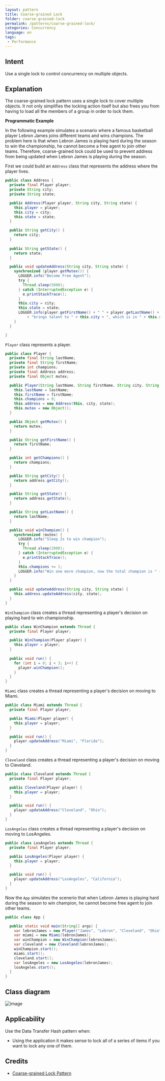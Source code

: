 ```yaml
---
layout: pattern
title: Coarse-grained Lock
folder: coarse-grained-lock
permalink: /patterns/coarse-grained-lock/
categories: Concurrency
language: en
tags:
 - Performance
---
```


## Intent

Use a single lock to control concurrency on multiple objects.

## Explanation

The coarse-grained lock pattern uses a single lock to cover multiple objects. It not only simplifies the locking action itself but also frees you from having to load all the members of a group in order to lock them.

**Programmatic Example**

In the following example simulates a scenario where a famous basketball
player Lebron James joins different teams and wins champions. The problem here is that
when Lebron James is playing hard during the season to win the championship, he cannot
become a free agent to join other teams. Therefore, coarse-grained lock could be used
to prevent address from being updated when Lebron James is playing during the season.

First we could build an `Address` class that represents the address where the player lives.
```java
public class Address {
  private final Player player;
  private String city;
  private String state;

  public Address(Player player, String city, String state) {
    this.player = player;
    this.city = city;
    this.state = state;
  }

  public String getCity() {
    return city;
  }
  
  public String getState() {
    return state;
  }

  public void updateAddress(String city, String state) {
    synchronized (player.getMutex()) {
      LOGGER.info("Become Free Agent");
      try {
        Thread.sleep(5000);
      } catch (InterruptedException e) {
        e.printStackTrace();
      }
      this.city = city;
      this.state = state;
      LOGGER.info(player.getFirstName() + " " + player.getLastName() + " "
          + "brings talent to " + this.city + ", which is in " + this.state);
    }
  }

}
```

`Player` class represents a player.

```java
public class Player {
  private final String lastName;
  private final String firstName;
  private int champions;
  private final Address address;
  private final Object mutex;

  public Player(String lastName, String firstName, String city, String state) {
    this.lastName = lastName;
    this.firstName = firstName;
    this.champions = 0;
    this.address = new Address(this, city, state);
    this.mutex = new Object();
  }

  public Object getMutex() {
    return mutex;
  }

  public String getFirstName() {
    return firstName;
  }

  public int getChampions() {
    return champions;
  }

  public String getCity() {
    return address.getCity();
  }

  public String getState() {
    return address.getState();
  }

  public String getLastName() {
    return lastName;
  }

  public void winChampion() {
    synchronized (mutex) {
      LOGGER.info("Sleep 2s to win champion");
      try {
        Thread.sleep(2000);
      } catch (InterruptedException e) {
        e.printStackTrace();
      }
      this.champions += 1;
      LOGGER.info("Win one more champion, now the total champion is " + this.champions);
    }
  }

  public void updateAddress(String city, String state) {
    this.address.updateAddress(city, state);
  }
}
```

`WinChampion` class creates a thread representing a player's decision on playing hard to win championship.

```java
public class WinChampion extends Thread {
  private final Player player;

  public WinChampion(Player player) {
    this.player = player;
  }
  
  public void run() {
    for (int i = 0; i < 3; i++) {
      player.winChampion();
    }
  }
}
```

`Miami` class creates a thread representing a player's decision on moving to Miami.
```java
public class Miami extends Thread {
  private final Player player;

  public Miami(Player player) {
    this.player = player;
  }

  public void run() {
    player.updateAddress("Miami", "Florida");
  }
}
```


`Cleveland` class creates a thread representing a player's decision on moving to Cleveland.
```java
public class Cleveland extends Thread {
  private final Player player;

  public Cleveland(Player player) {
    this.player = player;
  }

  public void run() {
    player.updateAddress("Cleveland", "Ohio");
  }
}
```

`LosAngeles` class creates a thread representing a player's decision on moving to LosAngeles.
```java
public class LosAngeles extends Thread {
  private final Player player;

  public LosAngeles(Player player) {
    this.player = player;
  }

  public void run() {
    player.updateAddress("LosAngeles", "California");
  }
}
```

Now the `App` simulates the scenerio that when Lebron James is playing hard during the season to win champion, he cannot become free agent to join other teams.

```java
public class App {

  public static void main(String[] args) {
    var lebronJames = new Player("James", "Lebron", "Cleveland", "Ohio");
    var miami = new Miami(lebronJames);
    var winChampion = new WinChampion(lebronJames);
    var cleveland = new Cleveland(lebronJames);
    winChampion.start();
    miami.start();
    cleveland.start();
    var losAngeles = new LosAngeles(lebronJames);
    losAngeles.start();
  }
}
```

## Class diagram

![image](https://user-images.githubusercontent.com/73434395/168976105-6fa10028-5088-4c2a-ac45-0e2036143cf0.png)


## Applicability

Use the Data Transfer Hash pattern when:

* Using the application it makes sense to lock all of a series of items if you want to lock any one of them.

## Credits

* [Coarse-grained Lock Pattern](https://www.youtube.com/watch?v=-35OPiQwd8k)
